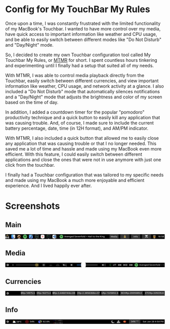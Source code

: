 # Config for My TouchBar My Rules 

Once upon a time, I was constantly frustrated with the limited functionality of my MacBook's Touchbar. I wanted to have more control over my media, have quick access to important information like weather and CPU usage, and be able to easily switch between different modes like "Do Not Disturb" and "Day/Night" mode.

So, I decided to create my own Touchbar configuration tool called My Touchbar My Rules, or [MTMR]((https://github.com/Toxblh/MTMR)) for short. I spent countless hours tinkering and experimenting until I finally had a setup that suited all of my needs.

With MTMR, I was able to control media playback directly from the Touchbar, easily switch between different currencies, and view important information like weather, CPU usage, and network activity at a glance. I also included a "Do Not Disturb" mode that automatically silences notifications and a "Day/Night" mode that adjusts the brightness and color of my screen based on the time of day.

In addition, I added a countdown timer for the popular "pomodoro" productivity technique and a quick button to easily kill any application that was causing trouble. And, of course, I made sure to include the current battery percentage, date, time (in 12H format), and AM/PM indicator.

With MTMR, I also included a quick button that allowed me to easily close any application that was causing trouble or that I no longer needed. This saved me a lot of time and hassle and made using my MacBook even more efficient. With this feature, I could easily switch between different applications and close the ones that were not in use anymore with just one click from the touchbar.

I finally had a Touchbar configuration that was tailored to my specific needs and made using my MacBook a much more enjoyable and efficient experience. And I lived happily ever after.

# Screenshots

## Main
![main](/Images/main.png)

## Media
![media](/Images/media.png)

## Currencies
![currency](/Images/currency.png)

## Info
![info](/Images/info.png)

